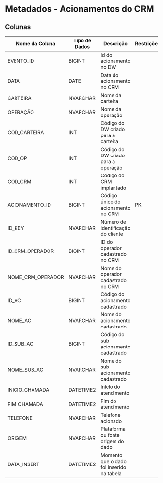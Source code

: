# Metadados - Acionamentos do CRM

## Colunas

| Nome da Coluna    | Tipo de Dados | Descrição                                                                                     | Restrições   | Relacionamento               |
|-------------------|---------------|-----------------------------------------------------------------------------------------------|--------------|------------------------------|
| EVENTO_ID         | BIGINT        | Id do acionamento no DW                                                                       |              |                              |
| DATA              | DATE          | Data do acionamento no CRM                                                                    |              |                              |
| CARTEIRA          | NVARCHAR      | Nome da carteira                                                                              |              |                              |
| OPERAÇÃO          | NVARCHAR      | Nome da operação                                                                              |              |                              |
| COD_CARTEIRA      | INT           | Código do DW criado para a carteira                                                           |              |                              |
| COD_OP            | INT           | Código do DW criado para a operação                                                           |              |                              |
| COD_CRM           | INT           | Código do CRM implantado                                                                      |              |                              |
| ACIONAMENTO_ID    | BIGINT        | Código único do acionamento no CRM                                                            | PK           |                              |
| ID_KEY            | NVARCHAR      | Número de identificação do cliente                                                            |              | CARTEIRA (ID_KEY)            |
| ID_CRM_OPERADOR   | BIGINT        | ID do operador cadastrado no CRM                                                              |              |                              |
| NOME_CRM_OPERADOR | NVARCHAR      | Nome do operador cadastrado no CRM                                                            |              |                              |
| ID_AC             | BIGINT        | Código do acionamento cadastrado                                                              |              | DEXPARA (ID_AC)              |
| NOME_AC           | NVARCHAR      | Nome do acionamento cadastrado                                                                |              |                              |
| ID_SUB_AC         | BIGINT        | Código do sub acionamento cadastrado                                                          |              |                              |
| NOME_SUB_AC       | NVARCHAR      | Nome do sub acionamento cadastrado                                                            |              |                              |
| INICIO_CHAMADA    | DATETIME2     | Início do atendimento                                                                         |              |                              |
| FIM_CHAMADA       | DATETIME2     | Fim do atendimento                                                                            |              |                              |
| TELEFONE          | NVARCHAR      | Telefone acionado                                                                             |              |                              |
| ORIGEM            | NVARCHAR      | Plataforma ou fonte origem do dado                                                            |              |                              |
| DATA_INSERT       | DATETIME2     | Momento que o dado foi inserido na tabela                                                     |              |                              |
